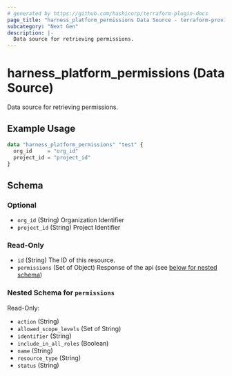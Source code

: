 ```yaml
---
# generated by https://github.com/hashicorp/terraform-plugin-docs
page_title: "harness_platform_permissions Data Source - terraform-provider-harness"
subcategory: "Next Gen"
description: |-
  Data source for retrieving permissions.
---
```


# harness_platform_permissions (Data Source)

Data source for retrieving permissions.

## Example Usage

```terraform
data "harness_platform_permissions" "test" {
  org_id     = "org_id"
  project_id = "project_id"
}
```

<!-- schema generated by tfplugindocs -->
## Schema

### Optional

- `org_id` (String) Organization Identifier
- `project_id` (String) Project Identifier

### Read-Only

- `id` (String) The ID of this resource.
- `permissions` (Set of Object) Response of the api (see [below for nested schema](#nestedatt--permissions))

<a id="nestedatt--permissions"></a>
### Nested Schema for `permissions`

Read-Only:

- `action` (String)
- `allowed_scope_levels` (Set of String)
- `identifier` (String)
- `include_in_all_roles` (Boolean)
- `name` (String)
- `resource_type` (String)
- `status` (String)


